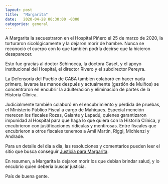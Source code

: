 ```yaml
---
layout: post
title:  "Margarita"
date:   2020-04-28 00:30:00 -0300
categories: general
---
```


A Margarita la secuestraron en el Hospital Piñero el 25 de marzo de 2020, la torturaron sicológicamente y la dejaron morir de hambre. Nunca se reconoció el cuerpo con lo que también podría decirse que la hicieron desaparecer.

Esto fue gracias al doctor Schinocca, la doctora Gaset, y el apoyo institucional del Hospital, el director Rivero y el subdirector Pereyra.

La Defensoría del Pueblo de CABA también colaboró en hacer nada primero, lavarse las manos después y actualmente (gestión de Muiños) se concentraron en encubrir la adulteración y eliminación de partes de la Historia Clínica.

Judicialmente también colaboró en el encubrimiento y pérdida de pruebas, el Ministerio Público Fiscal a cargo de Mahiques. Especial mención merecen los fiscales Rozas, Galante y Lapadú, quienes garantizaron impunidad al Hospital para que haga lo que quiera con la Historia Clínica, y encubrieron con justificaciones rídiculas y mentirosas. Entre fiscales que encubrieron a otros fiscales tenemos a Amil Martin, Riggi, Michienzi y Andrade.

Para un detalle del dia a dia, las resoluciones y comentarios pueden leer el sitio que busca conseguir [Justicia para Margarita](https://justiciaparamargarita.ar).

En resumen, a Margarita la dejaron morir los que debían brindar salud, y lo encubrio quien debería buscar justicia.

País de buena gente.